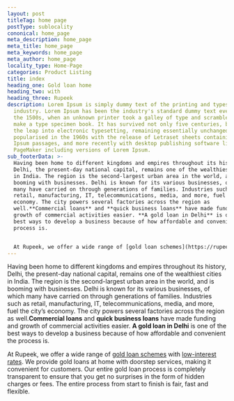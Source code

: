 ```yaml
---
layout: post
titleTag: home page
postType: sublocality
cononical: home_page
meta_description: home_page
meta_title: home_page
meta_keywords: home_page
meta_author: home_page
locality_type: Home-Page
categories: Product Listing
title: index
heading_one: Gold loan home
heading_two: with
heading_three: Rupeek
description: Lorem Ipsum is simply dummy text of the printing and typesetting
  industry. Lorem Ipsum has been the industry's standard dummy text ever since
  the 1500s, when an unknown printer took a galley of type and scrambled it to
  make a type specimen book. It has survived not only five centuries, but also
  the leap into electronic typesetting, remaining essentially unchanged. It was
  popularised in the 1960s with the release of Letraset sheets containing Lorem
  Ipsum passages, and more recently with desktop publishing software like Aldus
  PageMaker including versions of Lorem Ipsum.
sub_footerData: >-
  Having been home to different kingdoms and empires throughout its history,
  Delhi, the present-day national capital, remains one of the wealthiest cities
  in India. The region is the second-largest urban area in the world, and is
  booming with businesses. Delhi is known for its various businesses, of which
  many have carried on through generations of families. Industries such as
  retail, manufacturing, IT, telecommunications, media, and more, fuel th city’s
  economy. The city powers several factories across the region as
  well.**Commercial loans** and **quick business loans** have made funding and
  growth of commercial activities easier. **A gold loan in Delhi** is one of the
  best ways to develop a business because of how affordable and convenient the
  process is.


  At Rupeek, we offer a wide range of [gold loan schemes](https://rupeek.com/schemes) with [low-interest rates](https://rupeek.com/interest-payment). We provide gold loans at home with doorstep services, making it convenient for customers. Our entire gold loan process is completely transparent to ensure that you get no surprises in the form of hidden charges or fees. The entire process from start to finish is fair, fast and flexible.
---
```

Having been home to different kingdoms and empires throughout its history, Delhi, the present-day national capital, remains one of the wealthiest cities in India. The region is the second-largest urban area in the world, and is booming with businesses. Delhi is known for its various businesses, of which many have carried on through generations of families. Industries such as retail, manufacturing, IT, telecommunications, media, and more, fuel the city’s economy. The city powers several factories across the region as well.**Commercial loans** and **quick business loans** have made funding and growth of commercial activities easier. **A gold loan in Delhi** is one of the best ways to develop a business because of how affordable and convenient the process is.

At Rupeek, we offer a wide range of [gold loan schemes](https://rupeek.com/schemes) with [low-interest rates](https://rupeek.com/interest-payment). We provide gold loans at home with doorstep services, making it convenient for customers. Our entire gold loan process is completely transparent to ensure that you get no surprises in the form of hidden charges or fees. The entire process from start to finish is fair, fast and flexible.